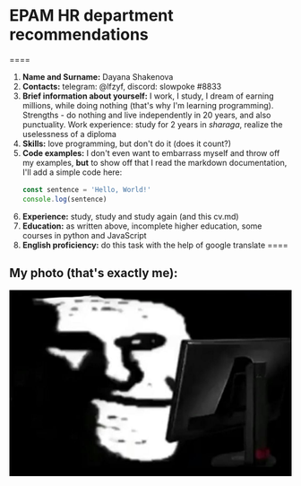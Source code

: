 # EPAM HR department recommendations
====
1. **Name and Surname:** Dayana Shakenova
1. **Contacts:** telegram: @lfzyf, discord: slowpoke #8833
1. **Brief information about yourself:** I work, I study, I dream of earning millions, while doing nothing (that's why I'm learning programming). Strengths - do nothing and live independently in 20 years, and also punctuality. Work experience: study for 2 years in _sharaga_, realize the uselessness of a diploma
1. **Skills:** love programming, but don't do it (does it count?)
1. **Code examples:** I don't even want to embarrass myself and throw off my examples, **but** to show off that I read the markdown documentation, I'll add a simple code here:
    ```javascript
    const sentence = 'Hello, World!'
    console.log(sentence)
    ```
1. **Experience:** study, study and study again (and this cv.md)
1. **Education:** as written above, incomplete higher education, some courses in python and JavaScript
1. **English proficiency:** do this task with the help of google translate
====
## My photo (that's exactly me):
![img](me.jpg)
